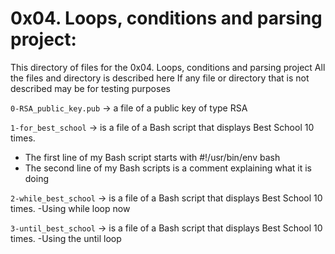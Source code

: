 # 0x04. Loops, conditions and parsing project:
This directory of files for the 0x04. Loops, conditions and parsing project
All the files and directory is described here
If any file or directory that is not described may be for testing purposes


`0-RSA_public_key.pub` -> a file of a public key of type RSA


`1-for_best_school` -> is a file of a Bash script that displays Best School 10 times.
- The first line of my Bash script starts with #!/usr/bin/env bash
- The second line of my Bash scripts is a comment explaining what it is doing


`2-while_best_school` -> is a file of a Bash script that displays Best School 10 times.
-Using while loop now


`3-until_best_school` -> is a file of a Bash script that displays Best School 10 times.
-Using the until loop

